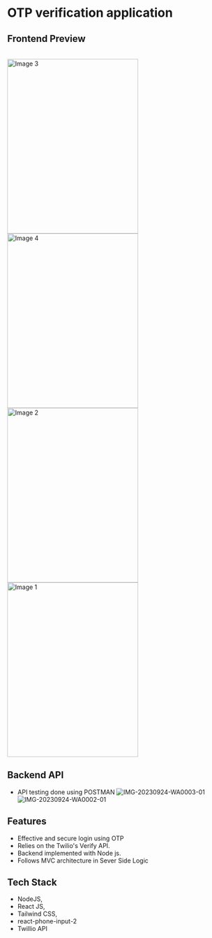 # OTP verification application
## Frontend Preview <br/>
<br/>
<img src="https://github.com/Ajaydeep123/AdmitKard_assignment/assets/49810031/dc23419a-c294-4217-a899-12119f248299" alt="Image 3" width="300" height="400" />
<img src="https://github.com/Ajaydeep123/AdmitKard_assignment/assets/49810031/d7423cd7-1e03-49b6-aef3-d54f6f1f31f3" alt="Image 4" width="300" height="400" />
<br/>

<img src="https://github.com/Ajaydeep123/AdmitKard_assignment/assets/49810031/4bfe8ae6-5a5c-4c4c-8b72-242743e3cd70" alt="Image 2" width="300" height="400" />
<img src="https://github.com/Ajaydeep123/AdmitKard_assignment/assets/49810031/c1c92c13-5149-498a-9012-d8bb4b7ae6cc" alt="Image 1" width="300" height="400" /> 


## Backend API
- API testing done using POSTMAN
![IMG-20230924-WA0003-01](https://github.com/Ajaydeep123/AdmitKard_assignment/assets/49810031/af073ba1-2480-4e61-9500-a561756d0c11)
![IMG-20230924-WA0002-01](https://github.com/Ajaydeep123/AdmitKard_assignment/assets/49810031/6b4ad23a-c512-4328-827e-acc4a3d25fb4)

## Features
- Effective and secure login using OTP
- Relies on the Twilio's Verify API.
- Backend implemented with Node js.
- Follows MVC architecture in Sever Side Logic

## Tech Stack
- NodeJS, 
- React JS,
- Tailwind CSS,
- react-phone-input-2
- Twillio API
